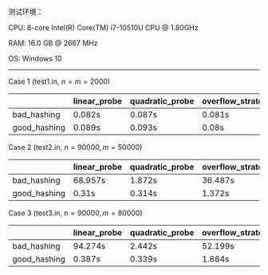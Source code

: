 测试环境：

CPU: 8-core Intel(R) Core(TM) i7-10510U CPU @ 1.80GHz

RAM: 16.0 GB @ 2667 MHz

OS: Windows 10

---

Case 1 (test1.in, $n = m = 2000$)

|              | linear_probe | quadratic_probe | overflow_strategy |
| ------------ | ------------ | --------------- | ----------------- |
| bad_hashing  | 0.082s       | 0.087s          | 0.081s            |
| good_hashing | 0.089s       | 0.093s          | 0.08s             |

Case 2 (test2.in, $n = 90000, m = 50000$)

|              | linear_probe | quadratic_probe | overflow_strategy |
| ------------ | ------------ | --------------- | ----------------- |
| bad_hashing  | 68.957s      | 1.872s          | 36.487s           |
| good_hashing | 0.31s        | 0.314s          | 1.372s            |

Case 3 (test3.in, $n = 90000, m = 80000$)

|              | linear_probe | quadratic_probe | overflow_strategy |
| ------------ | ------------ | --------------- | ----------------- |
| bad_hashing  | 94.274s      | 2.442s          | 52.199s           |
| good_hashing | 0.387s       | 0.339s          | 1.884s            |


